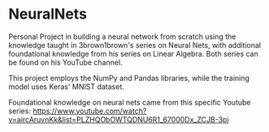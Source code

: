# NeuralNets
Personal Project in building a neural network from scratch using the knowledge taught in 3brown1brown's series on Neural Nets, with additional foundational knowledge from his series on Linear Algebra. Both series can be found on his YouTube channel. 

This project employs the NumPy and Pandas libraries, while the training model uses Keras' MNIST dataset.

Foundational knowledge on neural nets came from this specific Youtube series:
https://www.youtube.com/watch?v=aircAruvnKk&list=PLZHQObOWTQDNU6R1_67000Dx_ZCJB-3pi  
